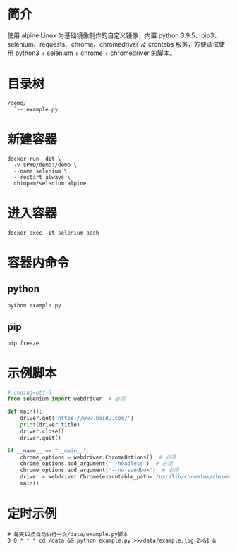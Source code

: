 # 简介
使用 alpine Linux 为基础镜像制作的自定义镜像，内置 python 3.9.5、pip3、selenium、requests、chrome、chromedriver 及 crontabs 服务，方便调试使用 python3 + selenium + chrome + chromedriver 的脚本。
# 目录树
```text
/demo/
  `-- example.py
```
# 新建容器
```shell
docker run -dit \
  -v $PWD/demo:/demo \
  --name selenium \
  --restart always \
  chiupam/selenium:alpine
```
# 进入容器
```shell
docker exec -it selenium bash
```
# 容器内命令
## python
```shell
python example.py
```
## pip
```shell
pip freeze
```
# 示例脚本
```python
# coding=utf-8
from selenium import webdriver  # 必须

def main():
    driver.get('https://www.baidu.com/')
    print(driver.title)
    driver.close()
    driver.quit()

if __name__ == "__main__":
    chrome_options = webdriver.ChromeOptions()  # 必须
    chrome_options.add_argument('--headless')  # 必须
    chrome_options.add_argument('--no-sandbox')  # 必须
    driver = webdriver.Chrome(executable_path='/usr/lib/chromium/chromedriver', options=chrome_options)  # 必须
    main()

```
# 定时示例
```shell
# 每天12点自动执行一次/data/example.py脚本
0 0 * * * cd /data && python example.py >>/data/example.log 2>&1 &
```
